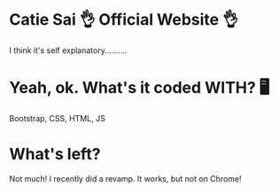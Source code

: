 # Catie Sai 👌 Official Website 👌

I think it's self explanatory..........


# Yeah, ok. What's it coded WITH? 🖥️
Bootstrap, CSS, HTML, JS

# What's left?
Not much! I recently did a revamp. It works, but not on Chrome!
